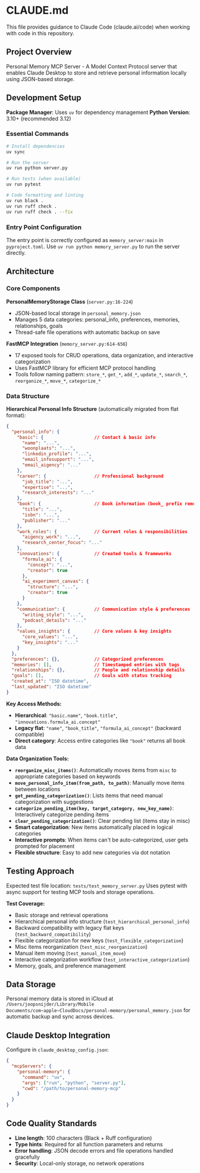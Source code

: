 # CLAUDE.md

This file provides guidance to Claude Code (claude.ai/code) when working with code in this repository.

## Project Overview

Personal Memory MCP Server - A Model Context Protocol server that enables Claude Desktop to store and retrieve personal information locally using JSON-based storage.

## Development Setup

**Package Manager**: Uses `uv` for dependency management
**Python Version**: 3.10+ (recommended 3.12)

### Essential Commands

```bash
# Install dependencies
uv sync

# Run the server
uv run python server.py

# Run tests (when available)
uv run pytest

# Code formatting and linting
uv run black .
uv run ruff check .
uv run ruff check . --fix
```

### Entry Point Configuration
The entry point is correctly configured as `memory_server:main` in `pyproject.toml`. Use `uv run python memory_server.py` to run the server directly.

## Architecture

### Core Components

**PersonalMemoryStorage Class** (`server.py:16-224`)
- JSON-based local storage in `personal_memory.json`
- Manages 5 data categories: personal_info, preferences, memories, relationships, goals
- Thread-safe file operations with automatic backup on save

**FastMCP Integration** (`memory_server.py:614-656`)
- 17 exposed tools for CRUD operations, data organization, and interactive categorization
- Uses FastMCP library for efficient MCP protocol handling
- Tools follow naming pattern: `store_*`, `get_*`, `add_*`, `update_*`, `search_*`, `reorganize_*`, `move_*`, `categorize_*`

### Data Structure

**Hierarchical Personal Info Structure** (automatically migrated from flat format):
```json
{
  "personal_info": {
    "basic": {                   // Contact & basic info
      "name": "...",
      "woonplaats": "...",
      "linkedin_profile": "...",
      "email_infosupport": "...",
      "email_aigency": "..."
    },
    "career": {                  // Professional background
      "job_title": "...",
      "expertise": "...",
      "research_interests": "..."
    },
    "book": {                    // Book information (book_ prefix removed)
      "title": "...",
      "isbn": "...",
      "publisher": "..."
    },
    "work_roles": {              // Current roles & responsibilities
      "aigency_work": "...",
      "research_center_focus": "..."
    },
    "innovations": {             // Created tools & frameworks
      "formula_ai": {
        "concept": "...",
        "creator": true
      },
      "ai_experiment_canvas": {
        "structure": "...",
        "creator": true
      }
    },
    "communication": {           // Communication style & preferences
      "writing_style": "...",
      "podcast_details": "..."
    },
    "values_insights": {         // Core values & key insights
      "core_values": "...",
      "key_insights": "..."
    }
  },
  "preferences": {},             // Categorized preferences
  "memories": [],                // Timestamped entries with tags
  "relationships": {},           // People and relationship details  
  "goals": [],                   // Goals with status tracking
  "created_at": "ISO datetime",
  "last_updated": "ISO datetime"
}
```

**Key Access Methods:**
- **Hierarchical**: `"basic.name"`, `"book.title"`, `"innovations.formula_ai.concept"`
- **Legacy flat**: `"name"`, `"book_title"`, `"formula_ai_concept"` (backward compatible)
- **Direct category**: Access entire categories like `"book"` returns all book data

**Data Organization Tools:**
- **`reorganize_misc_items()`**: Automatically moves items from `misc` to appropriate categories based on keywords
- **`move_personal_info_item(from_path, to_path)`**: Manually move items between locations
- **`get_pending_categorization()`**: Lists items that need manual categorization with suggestions
- **`categorize_pending_item(key, target_category, new_key_name)`**: Interactively categorize pending items
- **`clear_pending_categorization()`**: Clear pending list (items stay in misc)
- **Smart categorization**: New items automatically placed in logical categories
- **Interactive prompts**: When items can't be auto-categorized, user gets prompted for placement
- **Flexible structure**: Easy to add new categories via dot notation

## Testing Approach

Expected test file location: `tests/test_memory_server.py`
Uses pytest with async support for testing MCP tools and storage operations.

**Test Coverage:**
- Basic storage and retrieval operations
- Hierarchical personal info structure (`test_hierarchical_personal_info`)
- Backward compatibility with legacy flat keys (`test_backward_compatibility`) 
- Flexible categorization for new keys (`test_flexible_categorization`)
- Misc items reorganization (`test_misc_reorganization`)
- Manual item moving (`test_manual_item_move`)
- Interactive categorization workflow (`test_interactive_categorization`)
- Memory, goals, and preference management

## Data Storage

Personal memory data is stored in iCloud at `/Users/joopsnijder/Library/Mobile Documents/com~apple~CloudDocs/personal-memory/personal_memory.json` for automatic backup and sync across devices.

## Claude Desktop Integration

Configure in `claude_desktop_config.json`:
```json
{
  "mcpServers": {
    "personal-memory": {
      "command": "uv", 
      "args": ["run", "python", "server.py"],
      "cwd": "/path/to/personal-memory-mcp"
    }
  }
}
```

## Code Quality Standards

- **Line length**: 100 characters (Black + Ruff configuration)
- **Type hints**: Required for all function parameters and returns
- **Error handling**: JSON decode errors and file operations handled gracefully
- **Security**: Local-only storage, no network operations